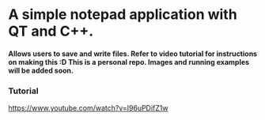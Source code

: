 # A simple notepad application with QT and C++. 
#### Allows users to save and write files. Refer to video tutorial for instructions on making this :D This is a personal repo. Images and running examples will be added soon.


### Tutorial
https://www.youtube.com/watch?v=I96uPDifZ1w 



